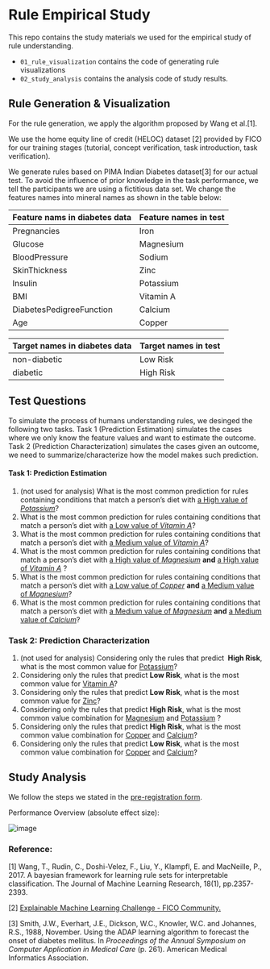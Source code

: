 # Rule Empirical Study

This repo contains the study materials we used for the empirical study of rule understanding.

- `01_rule_visualization` contains the code of generating rule visualizations
- `02_study_analysis` contains the analysis code of study results.

## Rule Generation & Visualization

For the rule generation, we apply the algorithm proposed by Wang et al.[1]. 

We use the home equity line of credit (HELOC) dataset [2] provided by FICO for our training stages (tutorial, concept verification, task introduction, task verification). 

We generate rules based on PIMA Indian Diabetes dataset[3] for our actual test. To avoid the influence of prior knowledge in the task performance, we tell the participants we are using a fictitious data set. We change the features names into mineral names as shown in the table below:

| Feature nams in diabetes data | Feature names in test |
| ----------------------------- | --------------------- |
| Pregnancies                   | Iron                  |
| Glucose                       | Magnesium             |
| BloodPressure                 | Sodium                |
| SkinThickness                 | Zinc                  |
| Insulin                       | Potassium             |
| BMI                           | Vitamin A             |
| DiabetesPedigreeFunction      | Calcium               |
| Age                           | Copper                |

| Target names in diabetes data | Target names in test |
| ----------------------------- | -------------------- |
| non-diabetic                  | Low Risk             |
| diabetic                      | High Risk            |

## Test Questions

To simulate the process of humans understanding rules, we desinged the following two tasks. Task 1 (Prediction Estimation) simulates the cases  where we only know the feature values and want to estimate the outcome. Task 2 (Prediction Characterization) simulates the cases given an outcome, we need to summarize/characterize how the model makes such prediction.

#### Task 1: Prediction Estimation

1. (not used for analysis) What is the most common prediction for rules containing conditions that match a person’s diet with <u>a High value of *Potassium*</u>?
2. What is the most common prediction for rules containing conditions that match a person’s diet with <u>a Low value of *Vitamin A*</u>?
3. What is the most common prediction for rules containing conditions that match a person’s diet with <u>a Medium value of *Vitamin A*</u>?
4. What is the most common prediction for rules containing conditions that match a person’s diet with <u>a High value of *Magnesium*</u>  <b>and</b> <u>a High value of *Vitamin A*</u> ?
5. What is the most common prediction for rules containing conditions that match a person’s diet
           with <u>a Low value of *Copper*</u>  <b>and</b> <u>a Medium value of *Magnesium*</u>?
6.  What is the most common prediction for rules containing conditions that match a person’s diet
       with <u>a Medium value of *Magnesium*</u>  <b>and</b> <u>a Medium value of *Calcium*</u>?

### Task 2: Prediction Characterization

1. (not used for analysis) Considering only the rules that predict <b> High Risk</b>, what is the most common value for <u>Potassium</u>?
2. Considering only the rules that predict <b>Low Risk</b>, what is the most common value for <u>Vitamin A</u>?
3. Considering only the rules that predict <b>Low Risk</b>, what is the most common value for <u>Zinc</u>?
4. Considering only the rules that predict **High Risk**, what is the most common value combination for <u>Magnesium</u> and <u>Potassium</u> ?
5. Considering only the rules that predict **High Risk**, what is the most common value combination for <u>Copper</u> and <u>Calcium</u>?
6. Considering only the rules that predict **Low Risk**, what is the most common value combination for <u>Copper</u> and <u>Calcium</u>?

## Study Analysis

We follow the steps we stated in the [pre-registration form](https://osf.io/79ujk?view_only=63dde87519654c53abc3c06361fa05ba).

Performance Overview (absolute effect size):

![image](https://user-images.githubusercontent.com/9759891/95631075-0ce69980-0a51-11eb-82db-5525b23cbf89.png)



### Reference:

[1] Wang, T., Rudin, C., Doshi-Velez, F., Liu, Y., Klampfl, E. and MacNeille, P., 2017. A bayesian framework for learning rule sets for interpretable classification. The Journal of Machine Learning Research, 18(1), pp.2357-2393.

[2] [Explainable Machine Learning Challenge - FICO Community.](https://community.fico.com/s/explainable-machine-learning-challenge?tabset-3158a=2)

[3] Smith, J.W., Everhart, J.E., Dickson, W.C., Knowler, W.C. and Johannes, R.S., 1988, November. Using the ADAP learning algorithm to forecast the onset of diabetes mellitus. In *Proceedings of the Annual Symposium on Computer Application in Medical Care* (p. 261). American Medical Informatics Association.